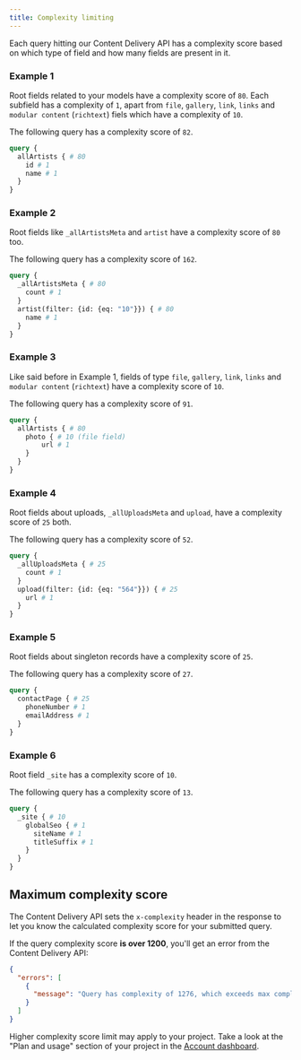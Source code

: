 ```yaml
---
title: Complexity limiting
---
```


Each query hitting our Content Delivery API has a complexity score based on which type of field and how many fields are present in it.

### Example 1

Root fields related to your models have a complexity score of `80`. Each subfield has a complexity of `1`, apart from `file`, `gallery`, `link`, `links` and `modular content` (`richtext`) fiels which have a complexity of `10`.

The following query has a complexity score of `82`.

```graphql
query {
  allArtists { # 80
    id # 1
    name # 1
  }
}
```

### Example 2

Root fields like `_allArtistsMeta` and `artist` have a complexity score of `80` too.

The following query has a complexity score of `162`.

```graphql
query {
  _allArtistsMeta { # 80
    count # 1
  }
  artist(filter: {id: {eq: "10"}}) { # 80
    name # 1
  }
}	
```

### Example 3

Like said before in Example 1, fields of type `file`, `gallery`, `link`, `links` and `modular content` (`richtext`) have a complexity score of `10`.

The following query has a complexity score of `91`.

```graphql
query {
  allArtists { # 80
    photo { # 10 (file field)
    	url # 1
    }
  }
}
```

### Example 4

Root fields about uploads, `_allUploadsMeta` and `upload`, have a complexity score of `25` both.

The following query has a complexity score of `52`.

```graphql
query {  
  _allUploadsMeta { # 25
    count # 1
  }
  upload(filter: {id: {eq: "564"}}) { # 25
    url # 1
  }
}
```

### Example 5

Root fields about singleton records have a complexity score of `25`.

The following query has a complexity score of `27`.

```graphql
query {  
  contactPage { # 25
    phoneNumber # 1
    emailAddress # 1
  }
}
```

### Example 6

Root field `_site` has a complexity score of `10`.

The following query has a complexity score of `13`.

```graphql
query {
  _site { # 10
    globalSeo { # 1
      siteName # 1
      titleSuffix # 1
    }
  }
}
```

## Maximum complexity score

The Content Delivery API sets the `x-complexity` header in the response to let you know the calculated complexity score for your submitted query.

If the query complexity score **is over 1200**, you'll get an error from the Content Delivery API:

```json
{
  "errors": [
    {
      "message": "Query has complexity of 1276, which exceeds max complexity of 1200"
    }
  ]
}
```

Higher complexity score limit may apply to your project. Take a look at the "Plan and usage" section of your project in the [Account dashboard](https://dashboard.datocms.com/).
